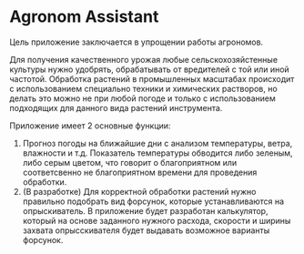 # Agronom Assistant

Цель приложение заключается в упрощении работы агрономов.

Для получения качественного урожая любые сельскохозяйстенные культуры нужно удобрять, обрабатывать от вредителей с той или иной частотой. Обработка растений в промышленных масштабах происходит с использованием специально техники и химических растворов, но делать это можно не при любой погоде и только с использованием подходящих для данного вида растений инструмента.

Приложение имеет 2 основные функции:
1) Прогноз погоды на ближайшие дни с анализом температуры, ветра, влажности и т.д. Показатель температуры обводится либо зеленым, либо серым цветом, что говорит о благоприятном или соответсвенно не благоприятном времени для проведения обработки.
2) (В разработке) Для корректной обработки растений нужно правильно подобрать вид форсунок, которые устанавливаются на опрыскиватель. В приложение будет разработан калькулятор, который на основе заданного нужного расхода, скорости и ширины захвата опрысскивателя будет выдавать возможное варианты форсунок.
